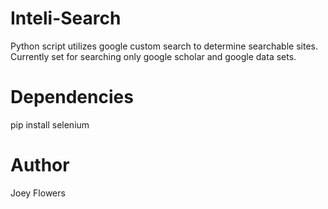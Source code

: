 # Inteli-Search
Python script utilizes google custom search to determine searchable sites. 
<br>
Currently set for searching only google scholar and google data sets.
<br>
# Dependencies  
pip install selenium
<br>
# Author
Joey Flowers
